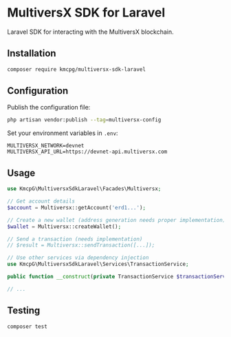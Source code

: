 # MultiversX SDK for Laravel

Laravel SDK for interacting with the MultiversX blockchain.

## Installation

```bash
composer require kmcpg/multiversx-sdk-laravel
```

## Configuration

Publish the configuration file:

```bash
php artisan vendor:publish --tag=multiversx-config
```

Set your environment variables in `.env`:

```dotenv
MULTIVERSX_NETWORK=devnet
MULTIVERSX_API_URL=https://devnet-api.multiversx.com
```

## Usage

```php
use KmcpG\MultiversxSdkLaravel\Facades\Multiversx;

// Get account details
$account = Multiversx::getAccount('erd1...');

// Create a new wallet (address generation needs proper implementation)
$wallet = Multiversx::createWallet();

// Send a transaction (needs implementation)
// $result = Multiversx::sendTransaction([...]);

// Use other services via dependency injection
use KmcpG\MultiversxSdkLaravel\Services\TransactionService;

public function __construct(private TransactionService $transactionService) {}

// ...
```

## Testing

```bash
composer test
``` 